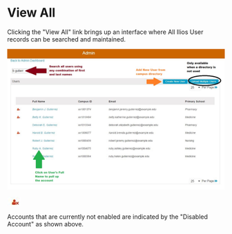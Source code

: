 # View All

Clicking the "View All" link brings up an interface where All Ilios User records can be searched and maintained.

![Search all](../images/admin_console/view_all/search_all.jpg)

![Disabled Account](../images/admin_console/view_all/disabled_icon.jpg)

Accounts that are currently not enabled are indicated by the "Disabled Account" as shown above.



 

